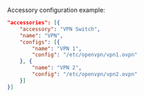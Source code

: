 Accessory configuration example:

```json
"accessories": [{
    "accessory": "VPN Switch",
    "name": "VPN",
    "configs": [{
        "name": "VPN 1",
        "config": "/etc/openvpn/vpn1.ovpn"
    }, {
        "name": "VPN 2",
        "config": "/etc/openvpn/vpn2.ovpn"
    }]
}]
```